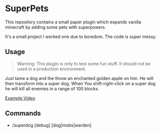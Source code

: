 # SuperPets

This repository contains a small paper plugin which expands vanilla minecraft by adding some
pets with superpowers.

It's a small project I worked one due to boredom. The code is super messy.

## Usage

> Warning: This plugin is only to test some fun stuff. It should not be used in a production environment.

Just tame a dog and the throw an enchanted golden apple on him.
He will then transform into a super dog. When You shift-right-click on a
super dog he will kill all enemies in a range of 100 blocks.

[Example Video](example.mp4)

## Commands

- /superdog [debug] [dog|mobs|warden]